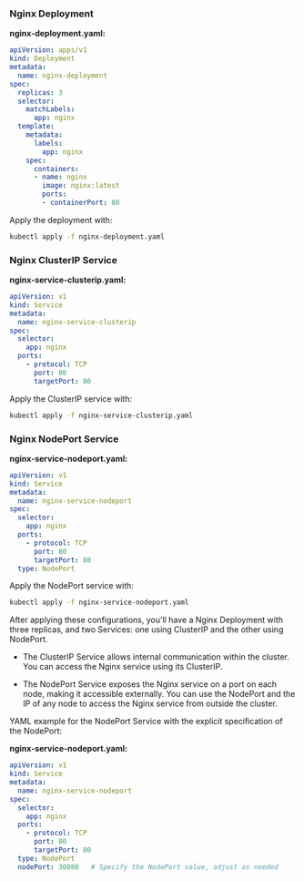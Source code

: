 
### Nginx Deployment

**nginx-deployment.yaml:**
```yaml
apiVersion: apps/v1
kind: Deployment
metadata:
  name: nginx-deployment
spec:
  replicas: 3
  selector:
    matchLabels:
      app: nginx
  template:
    metadata:
      labels:
        app: nginx
    spec:
      containers:
      - name: nginx
        image: nginx:latest
        ports:
        - containerPort: 80
```

Apply the deployment with:

```bash
kubectl apply -f nginx-deployment.yaml
```

### Nginx ClusterIP Service

**nginx-service-clusterip.yaml:**
```yaml
apiVersion: v1
kind: Service
metadata:
  name: nginx-service-clusterip
spec:
  selector:
    app: nginx
  ports:
    - protocol: TCP
      port: 80
      targetPort: 80
```

Apply the ClusterIP service with:

```bash
kubectl apply -f nginx-service-clusterip.yaml
```

### Nginx NodePort Service

**nginx-service-nodeport.yaml:**
```yaml
apiVersion: v1
kind: Service
metadata:
  name: nginx-service-nodeport
spec:
  selector:
    app: nginx
  ports:
    - protocol: TCP
      port: 80
      targetPort: 80
  type: NodePort
```

Apply the NodePort service with:

```bash
kubectl apply -f nginx-service-nodeport.yaml
```

After applying these configurations, you'll have a Nginx Deployment with three replicas, and two Services: one using ClusterIP and the other using NodePort.

- The ClusterIP Service allows internal communication within the cluster. You can access the Nginx service using its ClusterIP.

- The NodePort Service exposes the Nginx service on a port on each node, making it accessible externally. You can use the NodePort and the IP of any node to access the Nginx service from outside the cluster.


 YAML example for the NodePort Service with the explicit specification of the NodePort:

**nginx-service-nodeport.yaml:**
```yaml
apiVersion: v1
kind: Service
metadata:
  name: nginx-service-nodeport
spec:
  selector:
    app: nginx
  ports:
    - protocol: TCP
      port: 80
      targetPort: 80
  type: NodePort
  nodePort: 30080   # Specify the NodePort value, adjust as needed
```
